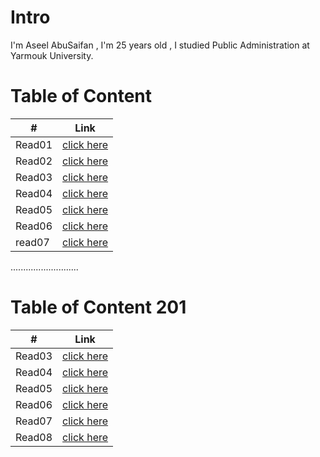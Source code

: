 # Intro
I'm Aseel AbuSaifan , I'm 25 years old , I studied Public Administration at Yarmouk University.


# Table of Content

| # | Link |
|---|---|
|Read01|[click here](https://aseelabusaifan.github.io/reading-notes/102/read01)|
|Read02|[click here](https://aseelabusaifan.github.io/reading-notes//102/read02)|
|Read03|[click here](https://aseelabusaifan.github.io/reading-notes/102/read03)|
|Read04|[click here](https://aseelabusaifan.github.io/reading-notes/102/read04)|
|Read05|[click here](https://aseelabusaifan.github.io/reading-notes//102/read05)|
|Read06|[click here](https://aseelabusaifan.github.io/reading-notes/102/read06)|
|read07|[click here](https://aseelabusaifan.github.io/reading-notes/102/read07)


...........................


# Table of Content 201



| # | Link |
|---|---|
|Read03|[click here](https://aseelabusaifan.github.io/reading-notes/201/read03)|
|Read04|[click here](https://aseelabusaifan.github.io/reading-notes/201/read04)|
|Read05|[click here](https://aseelabusaifan.github.io/reading-notes/201/read05)|
|Read06|[click here](https://aseelabusaifan.github.io/reading-notes/201/read06)|
|Read07|[click here](https://aseelabusaifan.github.io/reading-notes/201/read07)|
|Read08|[click here](https://aseelabusaifan.github.io/reading-notes/201/read08)|